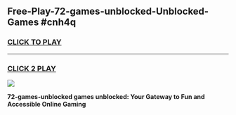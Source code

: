 
## Free-Play-72-games-unblocked-Unblocked-Games #cnh4q
<h3>
<a href="https://news.freeplayer.one?title=72-games-unblocked&ref=8M">CLICK TO PLAY</a></h3>
<hr>

<h3>
<a href="https://news.freeplayer.one?title=72-games-unblocked&ref=8M">CLICK 2 PLAY</a>
  
</h3>

<a href="https://news.freeplayer.one?title=72-games-unblocked&ref=8M"><img src="https://clearcache.store/games.png"></a>


**72-games-unblocked games unblocked: Your Gateway to Fun and Accessible Online Gaming**
